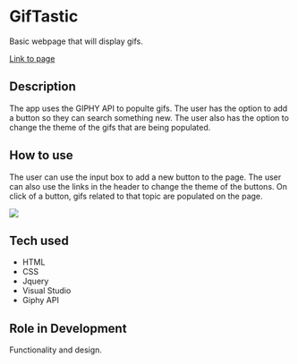 # GifTastic
Basic webpage that will display gifs.

[Link to page](https://reekamaharaj.github.io/GitTastic/)

## Description
The app uses the GIPHY API to populte gifs. The user has the option to add a button so they can search something new. The user also has the option to change the theme of the gifs that are being populated.

## How to use
The user can use the input box to add a new button to the page. The user can also use the links in the header to change the theme of the buttons. On click of a button, gifs related to that topic are populated on the page. 

![](assets/images/giftastic.gif)

## Tech used

- HTML
- CSS
- Jquery
- Visual Studio
- Giphy API

## Role in Development
Functionality and design.




